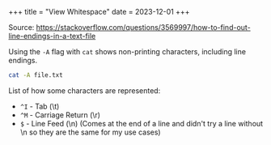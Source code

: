 +++
title = "View Whitespace"
date = 2023-12-01
+++

Source: <https://stackoverflow.com/questions/3569997/how-to-find-out-line-endings-in-a-text-file>

Using the `-A` flag with `cat` shows non-printing characters, including line endings.

```sh
cat -A file.txt
```

List of how some characters are represented:

- `^I` - Tab (\t)
- `^M` - Carriage Return (\r)
- `$` - Line Feed (\n) (Comes at the end of a line and didn't try a line without \n so they are the same for my use cases)
